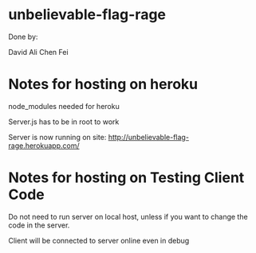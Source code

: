 unbelievable-flag-rage
======================
Done by:

David
Ali
Chen Fei

Notes for hosting on heroku
===========================
node_modules needed for heroku

Server.js has to be in root to work

Server is now running on site: http://unbelievable-flag-rage.herokuapp.com/

Notes for hosting on Testing Client Code
=========================================
Do not need to run server on local host, unless if you want to change the code in the server.

Client will be connected to server online even in debug